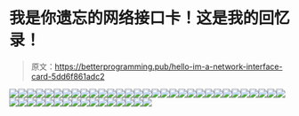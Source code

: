 # 我是你遗忘的网络接口卡！这是我的回忆录！

> 原文：<https://betterprogramming.pub/hello-im-a-network-interface-card-5dd6f861adc2>

![](img/3bd44591d6116dd4196ef1f80a01b196.png)![](img/cde832f81e784b9ff8bf2fa9d97e795e.png)![](img/fe7e10d2a1f1359840ce2aedf25ee52e.png)![](img/8c6245e64c60c8646220c2272d78b3f6.png)![](img/aa37f43266ea7de722993c79b3f416f1.png)![](img/a0e97659904af806acf641e040123bef.png)![](img/b2208933d18be41310aebb21b5268b5a.png)![](img/6617b958ea6fbce919c632f411fc36ef.png)![](img/4bde74e65b40574a9638f74e82eb6b60.png)![](img/d58816f615cf5dea42b76e9407257a97.png)![](img/5397c52dc797398d2a47bb96d10508ec.png)![](img/a344d4c6f7811474fe3818d2a83dee7d.png)![](img/134daab55f86d1a43f54558ac5f85342.png)![](img/6d4c80757bf31733bf92bc8eead5b40b.png)![](img/c5573e6eefdb9abe5a6d056e6e5452a6.png)![](img/20c74004fba4bf86b58a178df5fe1169.png)![](img/fb6e1dca16b6ca8d07a55d16d2749335.png)![](img/423d685992d9a4e9e8218d5a5352c164.png)![](img/76fa006b5ec8977c83d066297095cfe3.png)![](img/e029a27d3c02f24a3b0d43436dd46ace.png)![](img/3743ca920ae01a0478f68019ebae9af1.png)![](img/e38ca41eb0d4b0e00f28cf0509c1c221.png)![](img/83307e4a60782393750b011ddff99ed5.png)![](img/45ad8a4600cf525040bc5596edb9babe.png)![](img/72100b0d1a8f72550a0f856c54388022.png)![](img/54d02f9fceed021ba03b974109715ee2.png)![](img/db6b432d232d5f003fce8b59ef6330e7.png)![](img/420f65a025bc86e0da3a206e3eee60bb.png)![](img/aa39136417735e310c917dc6f3600298.png)![](img/e450a236e177e94ad56170e8efa5a2a1.png)![](img/37f38d2955e194fb10b2a5398ab99bcd.png)![](img/98069fc58f7ace92ecda7cfebda361c8.png)![](img/1e78f40906146ef5b7cb66d00cfb2979.png)![](img/571d7e72ffb751361e2e59267397ac5c.png)![](img/5ee7e4d985700cd5c8e12ed1f824d42b.png)![](img/0132fc2998744601a3a3640b73627076.png)![](img/6195b6c4c1242d5f0fa2fe9aa02ad3da.png)![](img/c9afafa445c43d5948df9d7bcf76c37a.png)![](img/2a00b06445023b5ff5854ff64eff580c.png)![](img/7af20fae982c1de3c7d37c637ecfb28e.png)![](img/cf79b26e5e55c2778ea755a0dcf21d2c.png)![](img/ce7687510588f4972dd0749ab6683a58.png)![](img/c95ff2c2fd7fd221c384a0e28c59a9b1.png)![](img/3568904aa5a4ce0fb5c3490c71e0b8d2.png)![](img/e66a8ffb960db7bc1471cee30b645373.png)![](img/0fcefd5036e93df222b567b47091ec8e.png)![](img/7dddedd34306f260e2ab2ae7a19c0f8a.png)